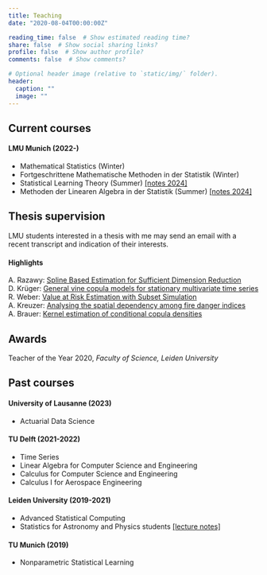 ```yaml
---
title: Teaching
date: "2020-08-04T00:00:00Z"

reading_time: false  # Show estimated reading time?
share: false  # Show social sharing links?
profile: false  # Show author profile?
comments: false  # Show comments?

# Optional header image (relative to `static/img/` folder).
header:
  caption: ""
  image: ""
---
```



## Current courses

#### LMU Munich (2022-)

- Mathematical Statistics (Winter)
- Fortgeschrittene Mathematische Methoden in der Statistik (Winter)
- Statistical Learning Theory (Summer) [[notes 2024]](../slt-2024.pdf)
- Methoden der Linearen Algebra in der Statistik  (Summer) [[notes 2024]](../linalg-2024.pdf)


## Thesis supervision

LMU students interested in a thesis with me may send an email with a recent transcript and indication of their interests. 


#### Highlights

A. Razawy: [Spline Based Estimation for Sufficient Dimension Reduction](../razawy-suffdr.pdf)    
D. Krüger:  [General vine copula models for stationary multivariate time series](https://mediatum.ub.tum.de/node?id=1554813)   
R. Weber: [Value at Risk Estimation with Subset Simulation](http://mediatum.ub.tum.de/node?id=1467381)    
A. Kreuzer:  [Analysing the spatial dependency among fire danger indices](https://mediatum.ub.tum.de/node?id=1338821)  
A. Brauer:  [Kernel estimation of conditional copula densities](https://mediatum.ub.tum.de/doc/1342845/1342845.pdf)  


## Awards

<!-- [Teacher of the Year 2020](https://www.universiteitleiden.nl/science-talents-and-discoveries/teacher-of-the-year-award/thomas-nagler),  -->
Teacher of the Year 2020, *Faculty of Science, Leiden University*

## Past courses

#### University of Lausanne (2023)

- Actuarial Data Science

#### TU Delft (2021-2022)

- Time Series   
- Linear Algebra for Computer Science and Engineering   
- Calculus for Computer Science and Engineering   
- Calculus I for Aerospace Engineering   


#### Leiden University (2019-2021)

- Advanced Statistical Computing    
- Statistics for Astronomy and Physics students [[lecture notes]](../stan-2020.pdf)   

#### TU Munich (2019)

- Nonparametric Statistical Learning  
<!-- - TA for several courses and seminars -->
